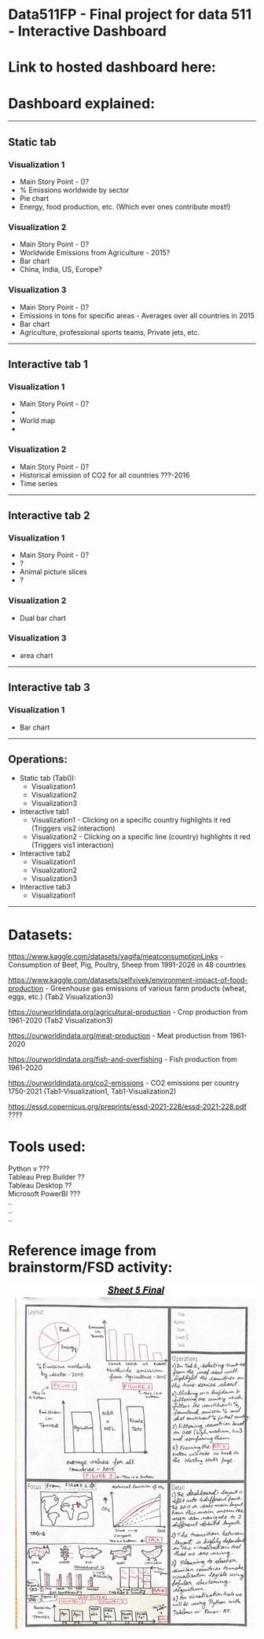 # Data511FP - Final project for data 511 - Interactive Dashboard

# Link to hosted dashboard here:

# Dashboard explained: 
--------------------------------------------------------------------------------
## __Static tab__
### Visualization 1
* Main Story Point - ()? 
* % Emissions worldwide by sector 
* Pie chart
* Energy, food production, etc. (Which ever ones contribute most!)
### Visualization 2
* Main Story Point - ()? 
* Worldwide Emissions from Agriculture - 2015?
* Bar chart
* China, India, US, Europe?
### Visualization 3
* Main Story Point - ()? 
* Emissions in tons for specific areas - Averages over all countries in 2015
* Bar chart
* Agriculture, professional sports teams, Private jets, etc.
--------------------------------------------------------------------------------
## __Interactive tab 1__
### Visualization 1
* Main Story Point - ()? 
* 
* World map
* 
### Visualization 2
* Main Story Point - ()? 
* Historical emission of CO2 for all countries ???-2016
* Time series 
--------------------------------------------------------------------------------
## __Interactive tab 2__
### Visualization 1
* Main Story Point - ()? 
* ?
* Animal picture slices
* ?
### Visualization 2
* Dual bar chart
### Visualization 3
* area chart
--------------------------------------------------------------------------------
## __Interactive tab 3__
### Visualization 1
* Bar chart
--------------------------------------------------------------------------------
## __Operations:__
* Static tab (Tab0):
    *  Visualization1
    *  Visualization2
    *  Visualization3
* Interactive tab1 
    *  Visualization1 - Clicking on a specific country highlights it red (Triggers vis2 interaction)
    *  Visualization2 - Clicking on a specific line (country) highlights it red (Triggers vis1 interaction)
* Interactive tab2
    *  Visualization1
    *  Visualization2
    *  Visualization3
* Interactive tab3
    *  Visualization1

***

# Datasets:
https://www.kaggle.com/datasets/vagifa/meatconsumptionLinks - Consumption of Beef, Pig, Poultry, Sheep from 1991-2026 in 48 countries

https://www.kaggle.com/datasets/selfvivek/environment-impact-of-food-production - Greenhouse gas emissions of various farm products (wheat, eggs, etc.)
(Tab2 Visualization3)

https://ourworldindata.org/agricultural-production - Crop production from 1961-2020
(Tab2 Visualization3)

https://ourworldindata.org/meat-production - Meat production from 1961-2020

https://ourworldindata.org/fish-and-overfishing  - Fish production from 1961-2020  

https://ourworldindata.org/co2-emissions - CO2 emissions per country 1750-2021 
(Tab1-Visualization1, Tab1-Visualization2)

https://essd.copernicus.org/preprints/essd-2021-228/essd-2021-228.pdf ????


# Tools used:
Python  v ???  
Tableau Prep Builder  ??  
Tableau Desktop ??  
Microsoft PowerBI ???  
..  
..  
..    


# Reference image from brainstorm/FSD activity:
![image](./Images/FS_Sheet5.png)